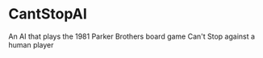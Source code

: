# CantStopAI
An AI that plays the 1981 Parker Brothers board game Can't Stop against a human player
